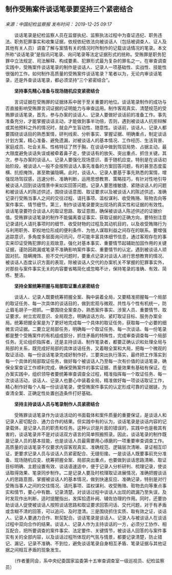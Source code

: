 ## 制作受贿案件谈话笔录要坚持三个紧密结合

### 

_来源：中国纪检监察报_ _发布时间： 2019-12-25 09:17_

　　谈话笔录是纪检监察人员在监督执纪、监察执法过程中为查证违纪、职务违法、职务犯罪事实和收集证据，依规依纪依法向被谈话人（包括被调查人、证人及其他有关人员）调查了解与案情有关的情况时所制作的记载谈话情况的笔录。本文所称“谈话笔录”是指讯问笔录、询问笔录等法定证据形式的统称。受贿罪是职务犯罪中立法规定、司法解释、构成要素、犯罪形式最为复杂的罪名之一。在审查调查实践中，受贿案件谈话笔录的制作是谈话人、记录人一项基础性、实战性、技能性很强的工作。如何制作高质量的受贿案件谈话笔录？笔者以为，无论内审谈话笔录，还是外查谈话笔录，都必须坚持“三个紧密结合”。

　　**坚持事先精心准备与现场随机应变紧密结合**

　　言词证据在受贿罪的证据体系中居于至关重要的地位。谈话笔录制作的成功与否直接影响受贿罪言词证据的证明能力与审查运用。制作客观真实、清楚规范的受贿罪谈话笔录，首先，参与办案的谈话人、记录人要做好谈话前的准备工作。事先准备充分，才能掌握谈话主动，才能做到事半功倍，否则，遇到被谈话人抗拒辩解或其他预料之外的情况时，就会产生盲动性、随意性。谈话前，谈话人、记录人都要围绕谈话目的熟悉案情，研判线索、分析事实、掌握证据、明确重点，制定谈话计划方案，精心准备、避免遗漏，对被谈话人的基本情况、工作经历、生活背景、家庭成员、社会关系、性格特征了然于胸，在谈话中做到驾驭局势、占据主动，最大限度避免谈话失误或被牵着鼻子走，使谈话有的放矢、突出重点、抓住关键。其次，参与办案的谈话人、记录人要强化现场意识、善于随机应变。特别是在谈话初始阶段，被谈话人一般不会按照谈话人事先准备的方案回答问题，有的甚至态度蛮横、抗拒掩饰，甚至欺骗隐瞒。此时，谈话人、记录人要基于事先熟悉的案情，增强现场驾驭感，迅速分析、准确判断，运用思想教育、策略技巧，有针对性地引导被谈话人回到谈话情景中来如实回答问题。记录人要思维敏捷、紧随谈话人的问题和被谈话人的陈述供述，围绕谈话意图、取证要求以及被谈话人的陈述供述，准确记录行受贿当事人之间的交往过程、请托事项、滥权谋利、收受贿赂、赃物去向等案件事实、情节细节。第三，制作谈话笔录要突出现场的真实性和证据的有效性。谈话笔录要符合谈话人的取证思路、取证意图，确保被谈话人陈述供述的证据价值。受贿罪谈话笔录的制作不能偏离查证事实、获取证据的正确方向，要特别注意记录请托人请托事项时的细节、收受财物的过程及其动机目的，以及收受贿赂行为与利用职务、职权地位形成的便利条件、为他人谋取利益之间存在的联系。要增强追踪意识，多角度多层面询问讯问，尽可能丰富具体细节信息，通过客观存在的事实来印证受贿犯罪的主观故意，强化对基本事实、重要情节起辅助加固作用的关键证据，谨防因疏漏或笔录不准确影响案件事实、重要情节的认定。遇到被谈话人顽固对抗、隐瞒掩饰、拒不交代问题时，要重点记录对谈话人进行思想教育的情况、被谈话人态度认识方面的表现，除被谈话人交代的办案机关不掌握的犯罪事实外，对那些与案件事实无关的内容要省略简化或忽略不计，保持笔录的准确、有效、简练、整洁。

　　**坚持全案统筹把握与局部取证重点紧密结合**

　　谈话人、记录人既要统筹把握全案、胸中装着全局，又要精准把握每一个局部的取证任务、每一次具体的谈话目的，做到宏观与微观、共性与个性有机统一，防止眉毛胡子一把抓。一要围绕全案查办，熟悉案件事实、涉案人员、重要情节、取证要求，树立宏观意识、全局观念，明确谈话方向、紧盯取证目标、服务办案全局。统筹把握全案是为了更好地完成每一个具体的取证任务，获取每一个必要的细微言词证据。二要立足局部任务，明确每一个取证任务、每一次谈话、每一份笔录都是整个受贿案件的有机组成部分，抓住矛盾的特殊性，完成审查调查每一个局部任务。无论组织指挥者，还是主持谈话、制作笔录者，都要正确认识和处理全局与局部的关系，既完成好局部的具体谈话任务，又着眼全案和大局，把每一个微观的取证活动、每一份谈话笔录完成好制作好。三要突出执行落实，最终把工作落实到每一个具体的局部取证任务，做好每个被谈话人乃至每一次有价值的谈话笔录，确保全案查证工作顺利完成，确保受贿案件的事实证据、质量效果有基础有保证。在办案实践中，组织领导者要统筹审查调查全过程，精准指挥每一个取证任务、每一次谈话活动，谈话人、记录人也要心中装着全局，精准做好每一项谈话取证工作，精心制作好每个人每一份谈话笔录，使受贿案件事实的认定形成可靠的证据链，为查清全案、正确定性处置创造条件打好基础。

　　**坚持主持谈话人员与笔录制作人员紧密结合**

　　受贿罪谈话笔录作为谈话活动的书面载体和案件质量的重要保证，是谈话人和记录人密切配合、通力合作的结果。但实践中有的认为，谈话笔录是谈话内容的记录载体，是记录人员的职责和任务。这种认识是片面的错误的，实践中也是极其有害的，谈话笔录并不是对谈话双方语言的简单照搬照录。因此，谈话笔录的制作既是记录人员的基本技能，也是谈话人员最需要用心琢磨的一项重要审查调查工作。高质量的谈话笔录不仅要求内容客观真实、准确规范、逻辑层次清晰、录证相互印证，更要求记录人员与谈话人员紧密配合、无缝衔接。一是谈话人既要事前充分准备、现场随机应变、统筹把握全案、局部突出重点，也要做到谈话思路清晰、取证目标明确、主题设置有效、谈话语速适中，便于记录人分析研判、梳理记录，使谈话取得效果、笔录同步制作。二是记录人要及时梳理取证进展情况，准确把握谈话人的思路意图，掌握被谈话人的基本情况，做到快速反应、准确记录，特别是对行受贿当事人之间的交往情况、请托事项、滥权谋利、收受贿赂、赃物去向等重点事实和情节，要心中有数、记录清楚。对谈话过程中谈话人出现的疏漏乃至失误，及时发现作出判断，适时提醒指出，发挥拾遗补阙、辅佐协理的作用。同时，还要协助谈话人促使被谈话人按照谈话思路和取证要求回答问话、交代问题，对于有矛盾或含糊不清的回答，可以追问、及时澄清。三是围绕抓住实质、取有效之证，谈话人、记录人要通力合作、默契配合。谈话笔录是谈话人、记录人与被谈话人在谈话过程中双向合作的结果。谈话人、记录人作为主持谈话的一方，必须分工协作、相互配合，把所要调查的案件事实、法定要件、关键情节，被谈话人回答的与案件事实有关的全部内容，以及谈话过程所体现的气氛与情景，都要记录清楚，防止错记、漏记，记录不准确、不到位，避免谈话笔录自身相互矛盾、笔录证据与其他证据之间相互矛盾的现象发生。

　　（作者董同会，系中央纪委国家监委第十五审查调查室一级巡视员、纪检监察员）